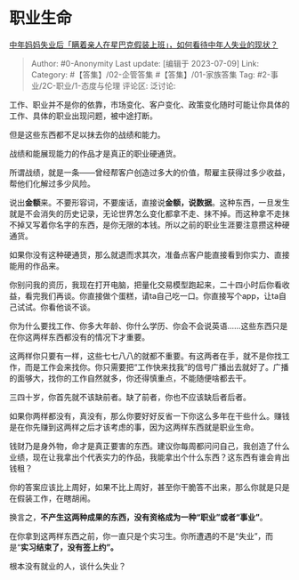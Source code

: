 # 职业生命
[中年妈妈失业后「瞒着亲人在星巴克假装上班」，如何看待中年人失业的现状？](https://www.zhihu.com/question/610628297/answer/3110051471)

> Author: #0-Anonymity
> Last update: [编辑于 2023-07-09]
> Link:
> Category: #【答集】/02-企管答集 #【答集】/01-家族答集 
> Tag: #2-事业/2C-职业/1-态度与伦理
> 评论区:
> 泛讨论:

工作、职业并不是你的依靠，市场变化、客户变化、政策变化随时可能让你具体的工作、具体的职业出现问题，被中途打断。

但是这些东西都不足以抹去你的战绩和能力。

战绩和能展现能力的作品才是真正的职业硬通货。

所谓战绩，就是一条——曾经帮客户创造过多大的价值，帮雇主获得过多少收益，帮他们化解过多少风险。

说出**金额**来。不要形容词，不要废话，直接说**金额，**说**数据**。这种东西，一旦发生就是不会消失的历史记录，无论世界怎么变化都拿不走、抹不掉。而这种拿不走抹不掉又写着你名字的东西，是你无限的本钱。所以之前的职业生涯要注意攒这种硬通货。

如果你没有这种硬通货，那么就退而求其次，准备点客户能直接看到你实力、直接能用的作品来。

你别问我的资历，我现在打开电脑，把量化交易模型跑起来，二十四小时后你看收益，看完我们再谈。你直接做个蛋糕，请ta自己吃一口。你直接写个app，让ta自己试试。你看他谈不谈。

你为什么要找工作、你多大年龄、你什么学历、你会不会说英语……这些东西只是在你这两样东西都没有的情况下才重要。

这两样你只要有一样，这些七七八八的就都不重要。有这两者在手，就不是你找工作，而是工作会来找你。你只需要把“工作快来找我”的信号广播出去就好了。广播的面够大，找你的工作自然就多，你还得慎重点，不能随便啥都去干。

三四十岁，你首先就不该缺前者。缺了前者，你也不应该缺后者后者。

如果你两样都没有，真没有，那么你要好好反省一下你这么多年在干些什么。赚钱是在你先赚到这两样之后才该考虑的事，因为这两样东西就是职业生命。

钱财乃是身外物，命才是真正要害的东西。建议你每周都问问自己，我创造了什么业绩，现在让我拿出个代表实力的作品，我能拿出个什么东西？这东西有谁会肯出钱租？

你的答案应该比上周好，如果不比上周好，甚至你干脆答不出来，那么你就是只是在假装工作，在瞎胡闹。

换言之，**不产生这两种成果的东西，没有资格成为一种“职业”或者“事业”**。

在你拿到这两样东西之前，你一直只是个实习生。你所遭遇的不是“失业”，而是“**实习结束了，没有签上约”。**

根本没有就业的人，谈什么失业？

